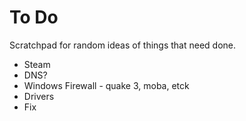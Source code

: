 To Do
=====

Scratchpad for random ideas of things that need done.

* Steam
* DNS?
* Windows Firewall - quake 3, moba, etck
* Drivers
* Fix 

